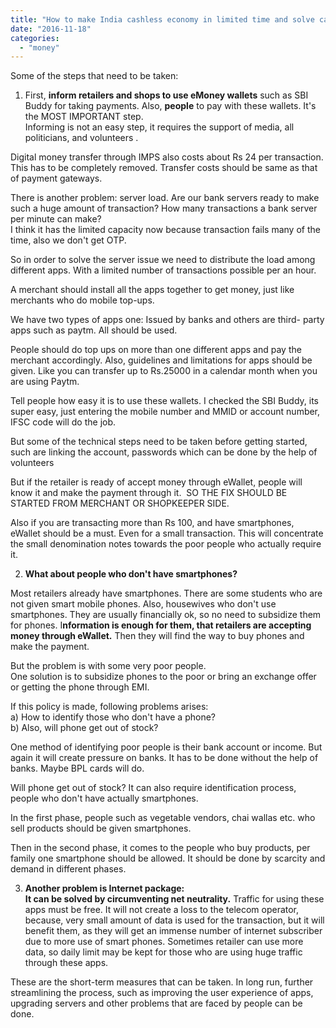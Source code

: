 ```yaml
---
title: "How to make India cashless economy in limited time and solve cash crunch?"
date: "2016-11-18"
categories: 
  - "money"
---
```


Some of the steps that need to be taken:  
  
1) First, **inform retailers and shops to use eMoney wallets** such as SBI Buddy for taking payments. Also, **people** to pay with these wallets. It's the MOST IMPORTANT step.  
Informing is not an easy step, it requires the support of media, all politicians, and volunteers .  
  
Digital money transfer through IMPS also costs about Rs 24 per transaction. This has to be completely removed. Transfer costs should be same as that of payment gateways.  
  
There is another problem: server load. Are our bank servers ready to make such a huge amount of transaction? How many transactions a bank server per minute can make?  
I think it has the limited capacity now because transaction fails many of the time, also we don't get OTP.  
  
So in order to solve the server issue we need to distribute the load among different apps. With a limited number of transactions possible per an hour.  
  
A merchant should install all the apps together to get money, just like merchants who do mobile top-ups.  
  
We have two types of apps one: Issued by banks and others are third- party apps such as paytm. All should be used.  
  
People should do top ups on more than one different apps and pay the merchant accordingly. Also, guidelines and limitations for apps should be given. Like you can transfer up to Rs.25000 in a calendar month when you are using Paytm.  
  
Tell people how easy it is to use these wallets. I checked the SBI Buddy, its super easy, just entering the mobile number and MMID or account number, IFSC code will do the job.  
  
But some of the technical steps need to be taken before getting started, such are linking the account, passwords which can be done by the help of volunteers  
  
But if the retailer is ready of accept money through eWallet, people will know it and make the payment through it.  SO THE FIX SHOULD BE STARTED FROM MERCHANT OR SHOPKEEPER SIDE.  
  
Also if you are transacting more than Rs 100, and have smartphones, eWallet should be a must. Even for a small transaction. This will concentrate the small denomination notes towards the poor people who actually require it.  
  
2) **What about people who don't have smartphones?**  
  
Most retailers already have smartphones. There are some students who are not given smart mobile phones. Also, housewives who don't use smartphones. They are usually financially ok, so no need to subsidize them for phones. I**nformation is enough for them, that retailers are accepting money through eWallet.** Then they will find the way to buy phones and make the payment.  
  
But the problem is with some very poor people.  
One solution is to subsidize phones to the poor or bring an exchange offer or getting the phone through EMI.  
  
If this policy is made, following problems arises:  
a) How to identify those who don't have a phone?  
b) Also, will phone get out of stock?  
  
One method of identifying poor people is their bank account or income. But again it will create pressure on banks. It has to be done without the help of banks. Maybe BPL cards will do.  
  
Will phone get out of stock? It can also require identification process, people who don't have actually smartphones.  
  
In the first phase, people such as vegetable vendors, chai wallas etc. who sell products should be given smartphones.  
  
Then in the second phase, it comes to the people who buy products, per family one smartphone should be allowed. It should be done by scarcity and demand in different phases.  
  
3) **Another problem is Internet package:**  
**It can be solved by circumventing net neutrality.** Traffic for using these apps must be free. It will not create a loss to the telecom operator, because, very small amount of data is used for the transaction, but it will benefit them, as they will get an immense number of internet subscriber due to more use of smart phones. Sometimes retailer can use more data, so daily limit may be kept for those who are using huge traffic through these apps.  
  
These are the short-term measures that can be taken. In long run, further streamlining the process, such as improving the user experience of apps, upgrading servers and other problems that are faced by people can be done.

